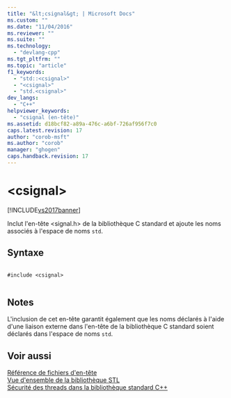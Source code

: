 ```yaml
---
title: "&lt;csignal&gt; | Microsoft Docs"
ms.custom: ""
ms.date: "11/04/2016"
ms.reviewer: ""
ms.suite: ""
ms.technology: 
  - "devlang-cpp"
ms.tgt_pltfrm: ""
ms.topic: "article"
f1_keywords: 
  - "std::<csignal>"
  - "<csignal>"
  - "std.<csignal>"
dev_langs: 
  - "C++"
helpviewer_keywords: 
  - "csignal (en-tête)"
ms.assetid: d18bcf82-a89a-476c-a6bf-726af956f7c0
caps.latest.revision: 17
author: "corob-msft"
ms.author: "corob"
manager: "ghogen"
caps.handback.revision: 17
---
```

# &lt;csignal&gt;
[!INCLUDE[vs2017banner](../assembler/inline/includes/vs2017banner.md)]

Inclut l'en\-tête \<signal.h\> de la bibliothèque C standard et ajoute les noms associés à l'espace de noms `std`.  
  
## Syntaxe  
  
```  
  
#include <csignal>  
  
```  
  
## Notes  
 L'inclusion de cet en\-tête garantit également que les noms déclarés à l'aide d'une liaison externe dans l'en\-tête de la bibliothèque C standard soient déclarés dans l'espace de noms `std`.  
  
## Voir aussi  
 [Référence de fichiers d'en\-tête](../standard-library/cpp-standard-library-header-files.md)   
 [Vue d'ensemble de la bibliothèque STL](../standard-library/cpp-standard-library-overview.md)   
 [Sécurité des threads dans la bibliothèque standard C\+\+](../standard-library/thread-safety-in-the-cpp-standard-library.md)